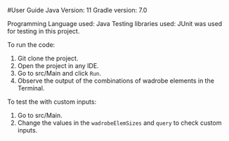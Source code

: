 #User Guide
Java Version: 11
Gradle version: 7.0

Programming Language used: Java
Testing libraries used: JUnit was used for testing in this project.

To run the code:
1. Git clone the project.
1. Open the project in any IDE.
1. Go to src/Main and click `Run`.
1. Observe the output of the combinations of wadrobe elements in the Terminal.

To test the with custom inputs:
1. Go to src/Main.
1. Change the values in the `wadrobeElemSizes` and `query` to check custom inputs.
